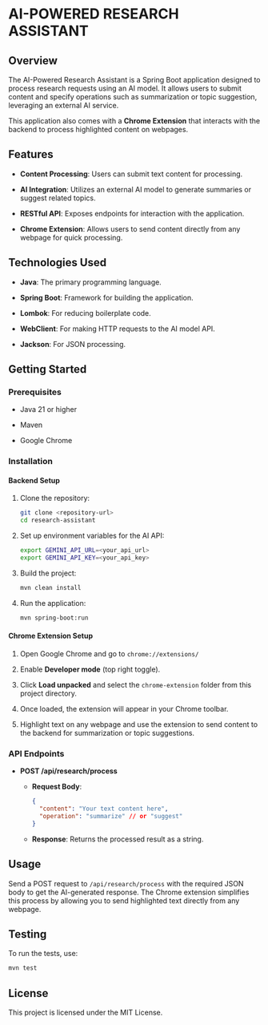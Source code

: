 # AI-POWERED RESEARCH ASSISTANT

## Overview

The AI-Powered Research Assistant is a Spring Boot application designed to process research requests using an AI model. It allows users to submit content and specify operations such as summarization or topic suggestion, leveraging an external AI service.

This application also comes with a **Chrome Extension**  that interacts with the backend to process highlighted content on webpages.

## Features

- **Content Processing**: Users can submit text content for processing.

-   **AI Integration**: Utilizes an external AI model to generate summaries or suggest related topics.

-   **RESTful API**: Exposes endpoints for interaction with the application.

-   **Chrome Extension**: Allows users to send content directly from any webpage for quick processing.

## Technologies Used

- **Java**: The primary programming language.

- **Spring Boot**: Framework for building the application.

- **Lombok**: For reducing boilerplate code.

- **WebClient**: For making HTTP requests to the AI model API.

- **Jackson**: For JSON processing.

## Getting Started

### Prerequisites

-   Java 21 or higher

-   Maven

-   Google Chrome

### Installation

#### Backend Setup

1.  Clone the repository:

    ```bash
    git clone <repository-url>
    cd research-assistant
    ```

2.  Set up environment variables for the AI API:

    ```bash
    export GEMINI_API_URL=<your_api_url>
    export GEMINI_API_KEY=<your_api_key>
    ```

3.  Build the project:

    ```bash
    mvn clean install
    ```

4.  Run the application:

    ```bash
    mvn spring-boot:run
    ```

#### Chrome Extension Setup

1.  Open Google Chrome and go to `chrome://extensions/`

2.  Enable **Developer mode** (top right toggle).

3.  Click **Load unpacked**  and select the `chrome-extension`  folder from this project directory.

4.  Once loaded, the extension will appear in your Chrome toolbar.

5.  Highlight text on any webpage and use the extension to send content to the backend for summarization or topic suggestions.

### API Endpoints

-   **POST /api/research/process**

    -   **Request Body**:

        ```json
        {
          "content": "Your text content here",
          "operation": "summarize" // or "suggest"
        }
        ```

    -   **Response**: Returns the processed result as a string.

## Usage

Send a POST request to `/api/research/process`  with the required JSON body to get the AI-generated response. The Chrome extension simplifies this process by allowing you to send highlighted text directly from any webpage.

## Testing

To run the tests, use:


```bash
mvn test
```

## License

This project is licensed under the MIT License.